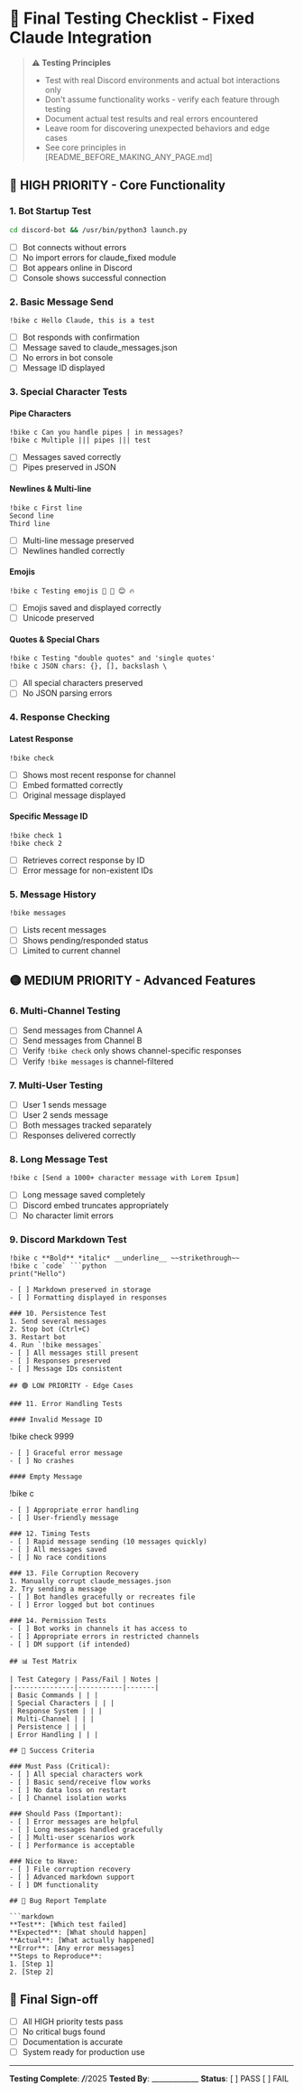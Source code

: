 # 🧪 Final Testing Checklist - Fixed Claude Integration

> **⚠️ Testing Principles**
> - Test with real Discord environments and actual bot interactions only
> - Don't assume functionality works - verify each feature through testing
> - Document actual test results and real errors encountered
> - Leave room for discovering unexpected behaviors and edge cases
> - See core principles in [README_BEFORE_MAKING_ANY_PAGE.md]

## 🔴 HIGH PRIORITY - Core Functionality

### 1. Bot Startup Test
```bash
cd discord-bot && /usr/bin/python3 launch.py
```
- [ ] Bot connects without errors
- [ ] No import errors for claude_fixed module
- [ ] Bot appears online in Discord
- [ ] Console shows successful connection

### 2. Basic Message Send
```
!bike c Hello Claude, this is a test
```
- [ ] Bot responds with confirmation
- [ ] Message saved to claude_messages.json
- [ ] No errors in bot console
- [ ] Message ID displayed

### 3. Special Character Tests

#### Pipe Characters
```
!bike c Can you handle pipes | in messages?
!bike c Multiple ||| pipes ||| test
```
- [ ] Messages saved correctly
- [ ] Pipes preserved in JSON

#### Newlines & Multi-line
```
!bike c First line
Second line
Third line
```
- [ ] Multi-line message preserved
- [ ] Newlines handled correctly

#### Emojis
```
!bike c Testing emojis 🚀 🎉 😊 🔥
```
- [ ] Emojis saved and displayed correctly
- [ ] Unicode preserved

#### Quotes & Special Chars
```
!bike c Testing "double quotes" and 'single quotes'
!bike c JSON chars: {}, [], backslash \
```
- [ ] All special characters preserved
- [ ] No JSON parsing errors

### 4. Response Checking

#### Latest Response
```
!bike check
```
- [ ] Shows most recent response for channel
- [ ] Embed formatted correctly
- [ ] Original message displayed

#### Specific Message ID
```
!bike check 1
!bike check 2
```
- [ ] Retrieves correct response by ID
- [ ] Error message for non-existent IDs

### 5. Message History
```
!bike messages
```
- [ ] Lists recent messages
- [ ] Shows pending/responded status
- [ ] Limited to current channel

## 🟡 MEDIUM PRIORITY - Advanced Features

### 6. Multi-Channel Testing
- [ ] Send messages from Channel A
- [ ] Send messages from Channel B
- [ ] Verify `!bike check` only shows channel-specific responses
- [ ] Verify `!bike messages` is channel-filtered

### 7. Multi-User Testing
- [ ] User 1 sends message
- [ ] User 2 sends message
- [ ] Both messages tracked separately
- [ ] Responses delivered correctly

### 8. Long Message Test
```
!bike c [Send a 1000+ character message with Lorem Ipsum]
```
- [ ] Long message saved completely
- [ ] Discord embed truncates appropriately
- [ ] No character limit errors

### 9. Discord Markdown Test
```
!bike c **Bold** *italic* __underline__ ~~strikethrough~~
!bike c `code` ```python
print("Hello")
```
```
- [ ] Markdown preserved in storage
- [ ] Formatting displayed in responses

### 10. Persistence Test
1. Send several messages
2. Stop bot (Ctrl+C)
3. Restart bot
4. Run `!bike messages`
- [ ] All messages still present
- [ ] Responses preserved
- [ ] Message IDs consistent

## 🟢 LOW PRIORITY - Edge Cases

### 11. Error Handling Tests

#### Invalid Message ID
```
!bike check 9999
```
- [ ] Graceful error message
- [ ] No crashes

#### Empty Message
```
!bike c
```
- [ ] Appropriate error handling
- [ ] User-friendly message

### 12. Timing Tests
- [ ] Rapid message sending (10 messages quickly)
- [ ] All messages saved
- [ ] No race conditions

### 13. File Corruption Recovery
1. Manually corrupt claude_messages.json
2. Try sending a message
- [ ] Bot handles gracefully or recreates file
- [ ] Error logged but bot continues

### 14. Permission Tests
- [ ] Bot works in channels it has access to
- [ ] Appropriate errors in restricted channels
- [ ] DM support (if intended)

## 📊 Test Matrix

| Test Category | Pass/Fail | Notes |
|---------------|-----------|-------|
| Basic Commands | | |
| Special Characters | | |
| Response System | | |
| Multi-Channel | | |
| Persistence | | |
| Error Handling | | |

## 🎯 Success Criteria

### Must Pass (Critical):
- [ ] All special characters work
- [ ] Basic send/receive flow works
- [ ] No data loss on restart
- [ ] Channel isolation works

### Should Pass (Important):
- [ ] Error messages are helpful
- [ ] Long messages handled gracefully
- [ ] Multi-user scenarios work
- [ ] Performance is acceptable

### Nice to Have:
- [ ] File corruption recovery
- [ ] Advanced markdown support
- [ ] DM functionality

## 📝 Bug Report Template

```markdown
**Test**: [Which test failed]
**Expected**: [What should happen]
**Actual**: [What actually happened]
**Error**: [Any error messages]
**Steps to Reproduce**:
1. [Step 1]
2. [Step 2]
```

## 🚀 Final Sign-off

- [ ] All HIGH priority tests pass
- [ ] No critical bugs found
- [ ] Documentation is accurate
- [ ] System ready for production use

---

**Testing Complete**: ___/___/2025
**Tested By**: _____________
**Status**: [ ] PASS [ ] FAIL